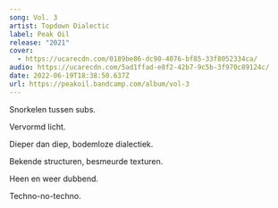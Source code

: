 ```yaml
---
song: Vol. 3
artist: Topdown Dialectic
label: Peak Oil
release: "2021"
cover:
  - https://ucarecdn.com/0189be86-dc90-4076-bf85-33f8052334ca/
audio: https://ucarecdn.com/5ad1ffad-e8f2-42b7-9c5b-3f970c89124c/
date: 2022-06-19T18:38:50.637Z
url: https://peakoil.bandcamp.com/album/vol-3
---
```

Snorkelen tussen subs.

Vervormd licht.

Dieper dan diep, bodemloze dialectiek.

Bekende structuren, besmeurde texturen.

Heen en weer dubbend.

Techno-no-techno.